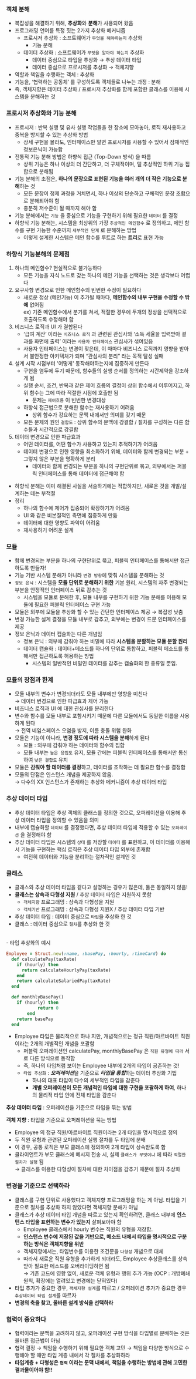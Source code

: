 ### 객체 분해

- 복잡성을 해결하기 위해, **추상화**와 **분해**가 사용되어 왔음
- 프로그래밍 언어를 특정 짓는 2가지 추상화 메커니즘
    - 프로시저 추상화 : 소프트웨어가 `무엇을 해야하는지` 추상화
        - 기능 분해
    - 데이터 추상화 : 소프트웨어가 `무엇을 알아야 하는지` 추상화
        - 데이터 중심으로 타입을 추상화  → 추상 데이터 타입
        - 데이터 중심으로 프로시저를 추상화 → 객체지향
- 역할과 책임을 수행하는 객체 : 추상화
- 기능을, ‘협력하는 공동체’ 를 구성하도록 객체들로 나누는 과정 : 분해
- 즉, 객체지향은 데이터 추상화 / 프로시저 추상화를 함께 포함한 클래스를 이용해 시스템을 분해하는 것

### 프로시저 추상화와 기능 분해

- 프로시저 : 반복 실행 및 유사 실행 작업들을 한 장소에 모아놓아, 로직 재사용하고 중복을 방지할 수 있는 추상화 방법
    - 상세 구현을 몰라도, 인터페이스만 알면 프로시저를 사용할 수 있어서 잠재적인 정보은닉이 가능함
- 전통적 기능 분해 방법은 하향식 접근 (Top-Down 방식) 을 따름
    - 상위 기능은 하나 이상의 더 간단하고, 더 구체적이며, 덜 추상적인 하위 기능 집합으로 분해됨
- 기능 분해의 초점은, **하나의 문장으로 표현된 기능을 여러 개의 더 작은 기능으로 분해**하는 것
    - 모든 문장이 정제 과정을 거치면서, 하나 이상의 단순하고 구체적인 문장 조합으로 분해되어야 함
    - 충분히 저수준이 될 때까지 해야 함
- 기능 분해에서는 `기능` 을 중심으로 기능을 구현하기 위해 필요한 `데이터` 를 결정
- 하향식 기능 분해는, 시스템을 최상위의 가장 `추상적인 메인함수` 로 정의하고, 메인 함수를 구현 가능한 수준까지 `세부적인 단계` 로 분해하는 방법
    - 이렇게 설계한 시스템은 메인 함수를 루트로 하는 **트리**로 표현 가능
 

### 하향식 기능분해의 문제점
1. 하나의 메인함수? 현실적으로 불가능하다
    - 모든 기능을 자식 노드로 갖는 하나의 메인 기능을 선택하는 것은 생각보다 어렵다
2. 요구사항 변경으로 인한 메인함수의 빈번한 수정이 필요하다
    - 새로운 정상 (메인기능) 이 추가될 때마다, **메인함수의 내부 구현을 수정할 수 밖에** 없어짐<br>
    ex) 기존 메인함수에서 분기를 쳐서, 적절한 경우에 두개의 정상을 선택적으로 호출하도록 수정해야 함
3. 비즈니스 로직과 UI 가 결합된다
    - ‘급여 계산’ 이라는 `비즈니스 로직` 과 관련된 관심사와 ‘소득 세율을 입력받아 결과를 화면에 출력’ 이라는 `사용자 인터페이스` 관심사가 섞여있음
    - 사용자 인터페이스는 변경이 잦은데, 이 때마다 비즈니스 로직까지 영향을 받아서 불안정한 아키텍처가 되며 “관심사의 분리” 라는 목적 달성 실패
4. 설계 시작 시점부터 '어떻게' 동작해야하는지에 집중하게 만든다
    - 구현을 염두에 두기 때문에, 함수들의 실행 순서를 정의하는 시간제약을 강조하게 됨
    - 실행 순서, 조건, 반복과 같은 제어 흐름의 결정이 상위 함수에서 이루어지고, 하위 함수는 그에 따라 적절한 시점에 호출만 됨
        - 문제는 `제어흐름` 이 빈번한 변경대상
    - 하향식 접근법으로 분해한 함수는 재사용하기 어려움
        - 상위 함수가 강요하는 문맥 내에서만 의미를 갖기 때문
    - 모든 문제의 원인 `결합도` : 상위 함수의 문맥에 강결합 / 절차를 구성하는 다른 함수들과 시간적으로 강결합
5. 데이터 변경으로 인한 파급효과
    - 어떤 데이터를, 어떤 함수가 사용하고 있는지 추적하기가 어려움
    - 데이터 변경으로 인한 영향을 최소화하기 위해, 데이터와 함께 변경되는 부분 + 그렇지 않은 부분을 명확하게 분리
        - 데이터와 함께 변경되는 부분을 하나의 구현단위로 묶고, 외부에서는 퍼블릭 인터페이스를 통해 데이터에 접근해야 함
- 하향식 분해는 이미 해결된 사실을 서술하기에는 적합하지만, 새로운 것을 개발/설계하는 데는 부적절
- 정리
    - 하나의 함수에 제어가 집중되어 확장하기가 어려움
    - UI 와 같은 비본질적인 측면에 집중하게 만듦
    - 데이터에 대한 영향도 파악이 어려움
    - 재사용하기 어려운 설계

### 모듈
- 함께 변경되는 부분을 하나의 구현단위로 묶고, 퍼블릭 인터페이스를 통해서만 접근하도록 만들자!
- 기능 기반 시스템 분해가 아니라 `변경 방향`에 맞춰 시스템을 분해하는 것
- `정보 은닉` : 시스템을 **모듈 단위로 분해하기 위한** 기본 원리, 시스템의 자주 변경되는 부분을 안정적인 인터페이스 뒤로 감추는 것
    - 시스템을 모듈로 분해한 후, 모듈 내부를 구현하기 위한 기능 분해를 이용해 모듈에 필요한 퍼블릭 인터페이스 구현 가능
- 모듈은 외부에 모듈을 추상화 할 수 있는 간단한 인터페이스 제공 → 복잡성 낮춤
- 변경 가능한 설계 결정을 모듈 내부로 감추고, 외부에는 변경이 드문 인터페이스를 제공
- 정보 은닉과 데이터 캡슐화는 다른 개념임
    - 정보 은닉 : 외부에 감춰야 하는 비밀에 따라 **시스템을 분할하는 모듈 분할 원리**
    - 데이터 캡슐화 : 데이터+메소드를 하나의 단위로 통합하고, 퍼블릭 메소드를 통해서만 접근하도록 허용하는 방법
        - 시스템의 일반적인 비밀인 데이터를 감추는 캡슐화의 한 종류일 뿐임.

### 모듈의 장점과 한계

- 모듈 내부의 변수가 변경되더라도 모듈 내부에만 영향을 미친다 <br>
→ 데이터 변경으로 인한 파급효과 제어 가능
- 비즈니스 로직과 UI 에 대한 관심사를 분리한다
- 변수와 함수를 모듈 내부로 포함시키기 때문에 다른 모듈에서도 동일한 이름을 사용하게 된다 <br>
→ 전역 네임스페이스 오염을 방지, 이름 충돌 위험 완화
- 모듈은 기능이 아니라, **변경 정도에 따라 시스템을 분해**하게 된다
    - 모듈 : 외부에 감춰야 하는 데이터와 함수의 집합
    - 모듈 내부는 `높은 응집도` 유지, 모듈 간에는 퍼블릭 인터페이스를 통해서만 통신하여 `낮은 결합도` 유지
- 모듈은 **감춰야 할 데이터를 결정**하고, 데이터를 조작하는 데 필요한 함수를 결정함
- 모듈의 단점은 인스턴스 개념을 제공하지 않음. <br>
→ 다수의 XX 인스턴스가 존재하는 추상화 메커니즘이 추상 데이터 타입

### 추상 데이터 타입

- 추상 데이터 타입은 추상 객체의 클래스를 정의한 것으로, 오퍼레이션을 이용해 추상 데이터 타입을 정의할 수 있음을 의미
- 내부에 캡슐화할 `데이터` 를 결정했다면, 추상 데이터 타입에 적용할 수 있는 `오퍼레이션` 을 결정해야 함
- 추상 데이터 타입은 시스템의 `상태` 를 저장할 `데이터` 를 표현하고, 이 데이터를 이용해서 기능을 구현하는 핵심 로직은 추상 데이터 타입 외부에 존재함
    - 여전히 데이터와 기능을 분리하는 절차적인 설계인 것

### 클래스

- 클래스와 추상 데이터 타입을 같다고 설명하는 경우가 많은데, 둘은 동일하지 않음!
- **클래스는 상속과 다형성 지원** / 추상 데이터 타입은 지원하지 못함
    - `객체지향` 프로그래밍 : 상속과 다형성을 지원
    - `객체기반` 프로그래밍 : 상속과 다형성 지원X / 추상 데이터 타입 기반
- 추상 데이터 타입 : 데이터 중심으로 `타입`을 추상화 한 것
- 클래스 : 데이터 중심으로 `절차`를 추상화 한 것
<br>
- 타입 추상화의 예시

```ruby
Employee = Struct.new(:name, :basePay, :hourly, :timeCard) do
  def calculatePay(taxRate)
    if (hourly) then
      return calculateHourlyPay(taxRate)
    end
    return calculateSalariedPay(taxRate)
  end

  def monthlyBasePay()
    if (hourly) then 
			return 0 
		end
    return basePay
  end
```

- Employee 타입은 물리적으로 하나 지만, 개념적으로는 정규 직원/아르바이트 직원이라는 2개의 개별적인 개념을 포괄함
    - 퍼블릭 오퍼레이션인 calculatePay, monthlyBasePay 은 `직원 유형에 따라` 서로 다른 방식으로 동작함
    - 즉, 하나의 타입처럼 보이는 Employee 내부에 2개의 타입이 공존하는 것!
    - `타입 추상화` : ***오퍼레이션***을 기준으로 ***타입을 통합***하는 데이터 추상화 기법
        - 하나의 대표 타입이 다수의 세부적인 타입을 감춘다
        - **개별 오퍼레이션이 모든 개념적인 타입에 대한 구현을 포괄하게 하여**, 하나의 물리적 타입 안에 전체 타입을 감춘다

**추상 데이터 타입** : 오퍼레이션을 기준으로 타입을 묶는 방법

**객체 지향** : 타입을 기준으로 오퍼레이션을 묶는 방법
- Employee 의 정규 직원/아르바이트 직원이라는 2개 타입을 명시적으로 정의
- 두 직원 유형과 관련된 오퍼레이션 실행 절차를 두 타입에 분배
- 이 경우, 공통 로직은 부모 클래스에 정의하여 2개 타입이 상속받도록 함
- 클라이언트가 부모 클래스에 메시지 전송 시, 실제 `클래스가 무엇이냐` 에 따라 `적절한 절차가 실행` 됨 <br>
  → 클래스를 이용한 다형성이 절차에 대한 차이점을 감추기 때문에 절차 추상화

### 변경을 기준으로 선택하라
- 클래스를 구현 단위로 사용했다고 객체지향 프로그래밍을 하는 게 아님. 
타입을 기준으로 절차를 추상화 하지 않았다면 객체지향 분해가 아님
- 클래스가 추상 데이터 타입 개념을 따르고 있는지 확인하려면, 클래스 내부에 **인스턴스 타입을 표현하는 변수가 있는지** 살펴보아야 함
    - Employee 클래스에서 hourly 변수는 직원의 유형을 저장함.
    - **인스턴스 변수에 저장된 값을 기반으로, 메소드 내에서 타입을 명시적으로 구분하는 방식은 객체지향을 위반**
    - 객체지향에서는, 타입변수를 이용한 조건문을 `다형성` 개념으로 대체
    - 따라서 새로운 직원 유형을 추가하게 되더라도, Employee 추상클래스를 상속받아 필요한 메소드를 오버라이딩하면 됨<br>
    → 기존 코드에 영향 없이, 새로운 객체 유형과 행위 추가 가능 (OCP : 개방폐쇄원칙, 확장에는 열려있고 변경에는 닫혀있다)
- 타입 추가가 중요한 경우, `객체지향 설계`를 따르고 / 오퍼레이션 추가가 중요한 경우 `추상데이터 타입 설계`를 따르자
- **변경의 축을 찾고, 올바른 설계 방식을 선택하라**

### 협력이 중요하다

- 협력이라는 문맥을 고려하지 않고, 오퍼레이션 구현 방식을 타입별로 분배하는 것은 올바른 접근법이 아님
- 협력 결정 → 책임을 수행하기 위해 필요한 객체 고민 → 책임을 다양한 방식으로 수행해야 할 때만 타입 계층 내에서 각 절차를 추상화하라
- **타입계층 + 다형성은 `협력` 이라는 문맥 내에서, 책임을 수행하는 방법에 관해 고민한 결과물이어야 함!!**
